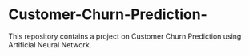 # Customer-Churn-Prediction-
This repository contains a project on Customer Churn Prediction using Artificial Neural Network.
